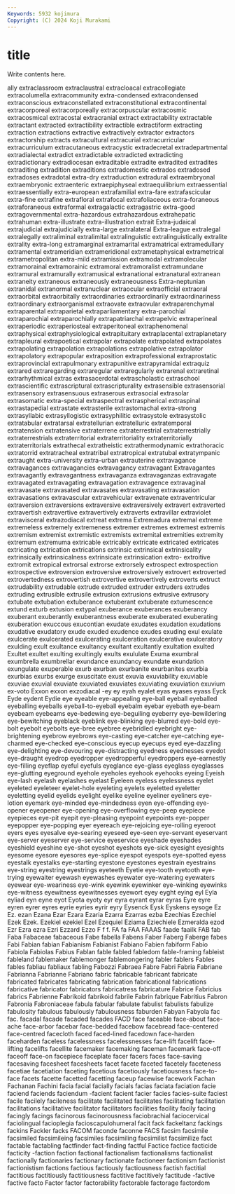 ```yaml
---
Keywords: 5932 kojimura
Copyright: (C) 2024 Koji Murakami
---
```


# title

Write contents here.



ally
extraclassroom extraclaustral extracloacal extracollegiate extracolumella extracommunity extra-condensed extracondensed extraconscious extraconstellated
extraconstitutional extracontinental extracorporeal extracorporeally extracorpuscular extracosmic extracosmical extracostal extracranial extract
extractability extractable extractant extracted extractibility extractible extractiform extracting extraction extractions
extractive extractively extractor extractors extractorship extracts extracultural extracurial extracurricular extracurriculum
extracutaneous extracystic extradecretal extradepartmental extradialectal extradict extradictable extradicted extradicting extradictionary
extradiocesan extraditable extradite extradited extradites extraditing extradition extraditions extradomestic extrados
extradosed extradoses extradotal extra-dry extraduction extradural extraembryonal extraembryonic extraenteric extraepiphyseal
extraequilibrium extraessential extraessentially extra-european extrafamilial extra-fare extrafascicular extra-fine extrafine extrafloral
extrafocal extrafoliaceous extra-foraneous extraforaneous extraformal extragalactic extragastric extra-good extragovernmental extra-hazardous
extrahazardous extrahepatic extrahuman extra-illustrate extra-illustration extrait Extra-judaical extrajudicial extrajudicially extra-large
extralateral Extra-league extralegal extralegally extraliminal extralimital extralinguistic extralinguistically extralite extrality
extra-long extramarginal extramarital extramatrical extramedullary extramental extrameridian extrameridional extrametaphysical extrametrical
extrametropolitan extra-mild extramission extramodal extramolecular extramorainal extramorainic extramoral extramoralist extramundane
extramural extramurally extramusical extranational extranatural extranean extraneity extraneous extraneously extraneousness
Extra-neptunian extranidal extranormal extranuclear extraocular extraofficial extraoral extraorbital extraorbitally extraordinaries
extraordinarily extraordinariness extraordinary extraorganismal extraovate extraovular extraparenchymal extraparental extraparietal extraparliamentary
extra-parochial extraparochial extraparochially extrapatriarchal extrapelvic extraperineal extraperiodic extraperiosteal extraperitoneal extraphenomenal
extraphysical extraphysiological extrapituitary extraplacental extraplanetary extrapleural extrapoetical extrapolar extrapolate extrapolated
extrapolates extrapolating extrapolation extrapolations extrapolative extrapolator extrapolatory extrapopular extraposition extraprofessional
extraprostatic extraprovincial extrapulmonary extrapunitive extrapyramidal extraquiz extrared extraregarding extraregular extraregularly
extrarenal extraretinal extrarhythmical extras extrasacerdotal extrascholastic extraschool extrascientific extrascriptural extrascripturality
extrasensible extrasensorial extrasensory extrasensuous extraserous extrasocial extrasolar extrasomatic extra-special extraspectral
extraspherical extraspinal extrastapedial extrastate extrasterile extrastomachal extra-strong extrasyllabic extrasyllogistic extrasyphilitic
extrasystole extrasystolic extratabular extratarsal extratellurian extratelluric extratemporal extratension extratensive extraterrene
extraterrestrial extraterrestrially extraterrestrials extraterritorial extraterritoriality extraterritorially extraterritorials extrathecal extratheistic extrathermodynamic
extrathoracic extratorrid extratracheal extratribal extratropical extratubal extratympanic extraught extra-university extra-urban
extrauterine extravagance extravagances extravagancies extravagancy extravagant Extravagantes extravagantly extravagantness extravaganza
extravaganzas extravagate extravagated extravagating extravagation extravagence extravaginal extravasate extravasated extravasates
extravasating extravasation extravasations extravascular extravehicular extravenate extraventricular extraversion extraversions extraversive
extraversively extravert extraverted extravertish extravertive extravertively extraverts extravillar extraviolet extravisceral
extrazodiacal extreat extrema Extremadura extremal extreme extremeless extremely extremeness extremer
extremes extremest extremis extremism extremist extremistic extremists extremital extremities extremity
extremum extremuma extricable extricably extricate extricated extricates extricating extrication extrications
extrinsic extrinsical extrinsicality extrinsically extrinsicalness extrinsicate extrinsication extro- extroitive extromit
extropical extrorsal extrorse extrorsely extrospect extrospection extrospective extroversion extroversive extroversively
extrovert extroverted extrovertedness extrovertish extrovertive extrovertively extroverts extruct extrudability extrudable
extrude extruded extruder extruders extrudes extruding extrusible extrusile extrusion extrusions
extrusive extrusory extubate extubation extuberance extuberant extuberate extumescence extund exturb
extusion extypal exuberance exuberances exuberancy exuberant exuberantly exuberantness exuberate exuberated
exuberating exuberation exuccous exucontian exudate exudates exudation exudations exudative exudatory
exude exuded exudence exudes exuding exul exulate exulcerate exulcerated exulcerating
exulceration exulcerative exulceratory exulding exult exultance exultancy exultant exultantly exultation
exulted Exultet exultet exulting exultingly exults exululate Exuma exumbral exumbrella
exumbrellar exundance exundancy exundate exundation exungulate exuperable exurb exurban exurbanite
exurbanites exurbia exurbias exurbs exurge exuscitate exust exuvia exuviability exuviable
exuviae exuvial exuviate exuviated exuviates exuviating exuviation exuvium ex-voto Exxon
exxon exzodiacal -ey ey eyah eyalet eyas eyases eyass Eyck
Eyde eydent Eydie eye eyeable eye-appealing eye-ball eyeball eyeballed eyeballing
eyeballs eyeball-to-eyeball eyebalm eyebar eyebath eye-beam eyebeam eyebeams eye-bedewing eye-beguiling
eyeberry eye-bewildering eye-bewitching eyeblack eyeblink eye-blinking eye-blurred eye-bold eye-bolt eyebolt
eyebolts eye-bree eyebree eyebridled eyebright eye-brightening eyebrow eyebrows eye-casting eye-catcher
eye-catching eye-charmed eye-checked eye-conscious eyecup eyecups eyed eye-dazzling eye-delighting eye-devouring
eye-distracting eyedness eyednesses eyedot eye-draught eyedrop eyedropper eyedropperful eyedroppers eye-earnestly
eye-filling eyeflap eyeful eyefuls eyeglance eye-glass eyeglass eyeglasses eye-glutting eyeground
eyehole eyeholes eyehook eyehooks eyeing Eyeish eye-lash eyelash eyelashes eyelast
Eyeleen eyeless eyelessness eyelet eyeleted eyeleteer eyelet-hole eyeleting eyelets eyeletted
eyeletter eyeletting eyelid eyelids eyelight eyelike eyeline eyeliner eyeliners eye-lotion
eyemark eye-minded eye-mindedness eyen eye-offending eye-opener eyeopener eye-opening eye-overflowing eye-peep
eyepiece eyepieces eye-pit eyepit eye-pleasing eyepoint eyepoints eye-popper eyepopper eye-popping
eyer eyereach eye-rejoicing eye-rolling eyeroot eyers eyes eyesalve eye-searing eyeseed
eye-seen eye-servant eyeservant eye-server eyeserver eye-service eyeservice eyeshade eyeshades eyeshield
eyeshine eye-shot eyeshot eyeshots eye-sick eyesight eyesights eyesome eyesore eyesores
eye-splice eyespot eyespots eye-spotted eyess eyestalk eyestalks eye-starting eyestone eyestones
eyestrain eyestrains eye-string eyestring eyestrings eyeteeth Eyetie eye-tooth eyetooth eye-trying
eyewaiter eyewash eyewashes eyewater eye-watering eyewaters eyewear eye-weariness eye-wink eyewink
eyewinker eye-winking eyewinks eye-witness eyewitness eyewitnesses eyewort eyey eyght eying
eyl Eyla eyliad eyn eyne eyot Eyota eyoty eyr eyra
eyrant eyrar eyras Eyre eyre eyren eyrer eyres eyrie eyries
eyrir eyry Eysenck Eysk Eyskens eysoge Ez Ez. ezan Ezana
Ezar Ezara Ezaria Ezarra Ezarras ezba Ezechias Ezechiel Ezek Ezek.
Ezekiel ezekiel Ezel Ezequiel Eziama Eziechiele Ezmeralda ezod Ezr Ezra
ezra Ezri Ezzard Ezzo F f f. FA fa FAA
FAAAS faade faailk FAB fab Faba Fabaceae fabaceous Fabe fabella
Fabens Faber Faberg Faberge fabes Fabi Fabian fabian Fabianism Fabianist
Fabiano Fabien fabiform Fabio Fabiola Fabiolas Fabius Fablan fable fabled
fabledom fable-framing fableist fableland fablemaker fablemonger fablemongering fabler fablers Fables
fables fabliau fabliaux fabling Fabozzi Fabraea Fabre Fabri Fabria Fabriane
Fabrianna Fabrianne Fabriano fabric fabricable fabricant fabricate fabricated fabricates fabricating
fabrication fabricational fabrications fabricative fabricator fabricators fabricatress fabricature Fabrice Fabricius
fabrics Fabrienne Fabrikoid fabrikoid fabrile Fabrin fabrique Fabritius Fabron Fabronia
Fabroniaceae fabula fabular fabulate fabulist fabulists fabulize fabulosity fabulous fabulously
fabulousness faburden Fabyan Fabyola fac fac. facadal facade facaded facades
FACD face faceable face-about face-ache face-arbor facebar face-bedded facebow facebread
face-centered face-centred facecloth faced faced-lined facedown face-harden faceharden faceless facelessness
facelessnesses face-lift facelift face-lifting facelifts facellite facemaker facemaking faceman facemark
face-off faceoff face-on facepiece faceplate facer facers faces face-saving facesaving
facesheet facesheets facet facete faceted facetely faceteness facetiae facetiation faceting
facetious facetiously facetiousness face-to-face facets facette facetted facetting faceup facewise
facework Fachan Fachanan Fachini facia facial facially facials facias faciata
faciation facie faciend faciends faciendum -facient facient facier facies facies-suite
faciest facile facilely facileness facilitate facilitated facilitates facilitating facilitation facilitations
facilitative facilitator facilitators facilities facility facily facing facingly facings facinorous
facinorousness faciobrachial faciocervical faciolingual facioplegia facioscapulohumeral facit fack fackeltanz fackings
fackins Fackler facks FACOM faconde faconne FACS facsim facsimile facsimiled
facsimileing facsimiles facsimiling facsimilist facsimilize fact factable factabling factfinder fact-finding
factful Factice factice facticide facticity -faction faction factional factionalism factionalisms
factionalist factionally factionaries factionary factionate factioneer factionism factionist factionistism factions
factious factiously factiousness factish factitial factitious factitiously factitiousness factitive factitively
factitude -factive factive facto Factor factor factorability factorable factorage factordom
